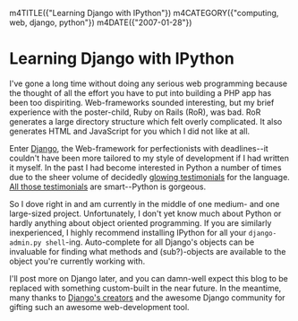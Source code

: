 m4TITLE({"Learning Django with IPython"})
m4CATEGORY({"computing, web, django, python"})
m4DATE({"2007-01-28"})

Learning Django with IPython
============================

I've gone a long time without doing any serious web programming because
the thought of all the effort you have to put into building a PHP app
has been too dispiriting. Web-frameworks sounded interesting, but my
brief experience with the poster-child, Ruby on Rails (RoR), was bad.
RoR generates a large directory structure which felt overly complicated.
It also generates HTML and JavaScript for you which I did not like at
all.

Enter [Django](http://www.djangoproject.com/), the Web-framework for
perfectionists with deadlines--it couldn't have been more tailored to
my style of development if I had written it myself. In the past I had
become interested in Python a number of times due to the sheer volume of
decidedly [glowing
testimonials](http://www.linuxjournal.com/article/3882) for the
language. [All those testimonials](http://www.python.org/about/success/)
are smart--Python is gorgeous.

So I dove right in and am currently in the middle of one medium- and one
large-sized project. Unfortunately, I don't yet know much about Python
or hardly anything about object oriented programming. If you are
similarly inexperienced, I highly recommend installing IPython for all
your `django- admin.py shell`-ing. Auto-complete for all Django's
objects can be invaluable for finding what methods and (sub?)-objects
are available to the object you're currently working with.

I'll post more on Django later, and you can damn-well expect this blog
to be replaced with something custom-built in the near future. In the
meantime, many thanks to [Django's
creators](http://www.djangoproject.com/documentation/faq/#who-s-behind-this)
and the awesome Django community for gifting such an awesome
web-development tool.
